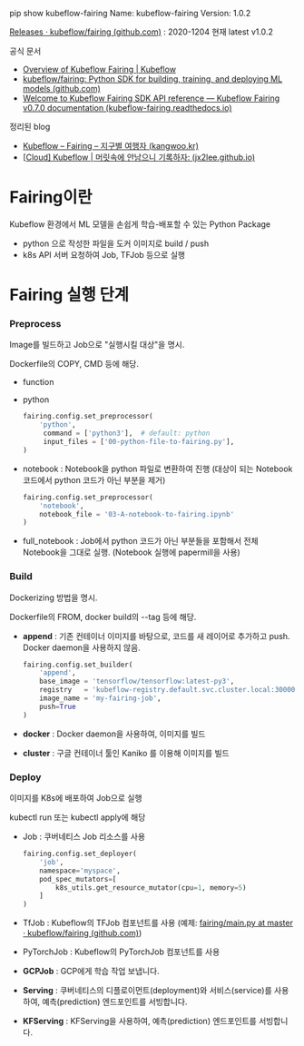 

pip show kubeflow-fairing
Name: kubeflow-fairing
Version: 1.0.2

[Releases · kubeflow/fairing (github.com)](https://github.com/kubeflow/fairing/releases) : 2020-1204 현재 latest v1.0.2





공식 문서

- [Overview of Kubeflow Fairing | Kubeflow](https://www.kubeflow.org/docs/components/fairing/fairing-overview/)
- [kubeflow/fairing: Python SDK for building, training, and deploying ML models (github.com)](https://github.com/kubeflow/fairing)
- [Welcome to Kubeflow Fairing SDK API reference — Kubeflow Fairing v0.7.0 documentation (kubeflow-fairing.readthedocs.io)](https://kubeflow-fairing.readthedocs.io/en/latest/index.html)

정리된 blog

- [Kubeflow – Fairing – 지구별 여행자 (kangwoo.kr)](https://www.kangwoo.kr/2020/03/14/kubeflow-fairing/)
- [[Cloud\] Kubeflow | 머릿속에 안남으니 기록하자: (jx2lee.github.io)](https://jx2lee.github.io/cloud-kubeflow_fairing/)



# Fairing이란

Kubeflow 환경에서 ML 모델을 손쉽게 학습-배포할 수 있는 Python Package

- python 으로 작성한 파일을 도커 이미지로 build / push
- k8s API 서버 요청하여  Job, TFJob 등으로 실행

# Fairing 실행 단계

### Preprocess

Image를 빌드하고 Job으로 "실행시킬 대상"을 명시.

Dockerfile의 COPY, CMD 등에 해당.

- function 

- python

  ```python
  fairing.config.set_preprocessor(
      'python', 
       command = ['python3'],  # default: python
       input_files = ['00-python-file-to-fairing.py'],     
  )
  ```

- notebook : Notebook을 python 파일로 변환하여 진행  (대상이 되는 Notebook 코드에서 python 코드가 아닌 부분을 제거)

  ```python
  fairing.config.set_preprocessor(
      'notebook', 
      notebook_file = '03-A-notebook-to-fairing.ipynb'
  )
  ```

- full_notebook : Job에서 python 코드가 아닌 부분들을 포함해서 전체 Notebook을 그대로 실행. (Notebook 실행에 papermill을 사용)

### Build

Dockerizing 방법을 명시.

Dockerfile의 FROM, docker build의 --tag 등에 해당.

- **append** : 기존 컨테이너 이미지를 바탕으로, 코드를 새 레이어로 추가하고 push. Docker daemon을 사용하지 않음.

  ```python
  fairing.config.set_builder(
      'append',
      base_image = 'tensorflow/tensorflow:latest-py3',
      registry   = 'kubeflow-registry.default.svc.cluster.local:30000',
      image_name = 'my-fairing-job', 
      push=True
  )
  ```

- **docker** : Docker daemon을 사용하여, 이미지를 빌드

- **cluster** : 구글 컨테이너 툴인 Kaniko 를 이용해 이미지를 빌드

### Deploy

이미지를 K8s에 배포하여 Job으로 실행

kubectl run 또는 kubectl apply에 해당

- Job : 쿠버네티스 Job 리소스를 사용

  ```python
  fairing.config.set_deployer(
      'job',
      namespace='myspace',
      pod_spec_mutators=[
          k8s_utils.get_resource_mutator(cpu=1, memory=5)
      ]
  )
  ```

- TfJob : Kubeflow의 TFJob 컴포넌트를 사용 (예제: [fairing/main.py at master · kubeflow/fairing (github.com)](https://github.com/kubeflow/fairing/blob/master/examples/distributed-training/main.py))

- PyTorchJob : Kubeflow의 PyTorchJob 컴포넌트를 사용

- **GCPJob** : GCP에게 학습 작업 보냅니다.

- **Serving** : 쿠버네티스의 디플로이먼트(deployment)와 서비스(service)를 사용하여, 예측(prediction) 엔드포인트를 서빙합니다.

- **KFServing** : KFServing을 사용하여, 예측(prediction) 엔드포인트를 서빙합니다.
